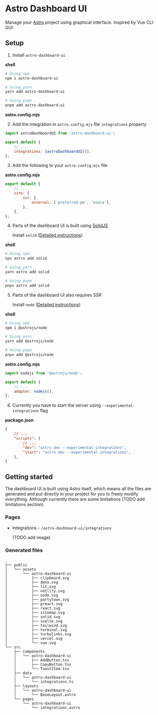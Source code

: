 # Astro Dashboard UI

Manage your [Astro](https://astro.build) project using graphical interface. Inspired by Vue CLI GUI.

## Setup

1. Install `astro-dashboard-ui`

**shell**

```sh
# Using npm
npm i astro-dashboard-ui

# Using yarn
yarn add astro-dashboard-ui

# Using pnpm
pnpm add astro-dashboard-ui
```

**astro.config.mjs**

2. Add the integration in `astro.config.mjs` file `integrations` property

```js
import astroDashboardUI from 'astro-dashboard-ui';

export default {
    // ...
    integrations: [astroDashboardUI()],
};
```

3. Add the following to your `astro.config.mjs` file

**astro.config.mjs**

```js
export default {
    // ...
    vite: {
        ssr: {
            external: ['preferred-pm', 'execa'],
        },
    },
};
```

4. Parts of the dashboard UI is built using [SolidJS](https://www.solidjs.com/)

    Install `solid` ([Detailed instructions](https://github.com/withastro/astro/tree/main/packages/integrations/solid))

**shell**

```sh
# Using npm
npx astro add solid

# Using yarn
yarn astro add solid

# Using pnpm
pnpx astro add solid
```

5. Parts of the dashboard UI also requires SSR

    Install `node` ([Detailed instructions](https://github.com/withastro/astro/tree/main/packages/integrations/node))

**shell**

```sh
# Using npm
npm i @astrojs/node

# Using yarn
yarn add @astrojs/node

# Using pnpm
pnpx add @astrojs/node
```

**astro.config.mjs**

```js
import nodejs from '@astrojs/node';

export default {
    // ...
    adapter: nodejs(),
};
```

6. Currently you have to start the server using `--experimental-integrations` flag

**package.json**

```json
{
    // ...
    "scripts": {
        // ...
        "dev": "astro dev --experimental-integrations",
        "start": "astro dev --experimental-integrations",
    },
}
```

## Getting started

The dashboard UI is built using Astro itself, which means all the files are generated and put directly in your project for you to freely modify everything. Although currently there are some limitations (TODO add limitations section).

### Pages

* Integrations - `/astro-dashboard-ui/integrations`

    (TODO add image)

### Generated files

```
.
├── public
│   └── assets
│       └── astro-dashboard-ui
│           ├── clipboard.svg
│           ├── deno.svg
│           ├── lit.svg
│           ├── netlify.svg
│           ├── node.svg
│           ├── partytown.svg
│           ├── preact.svg
│           ├── react.svg
│           ├── sitemap.svg
│           ├── solid.svg
│           ├── svelte.svg
│           ├── tailwind.svg
│           ├── terminal.svg
│           ├── turbolinks.svg
│           ├── vercel.svg
│           └── vue.svg
└── src
    ├── components
    │   └── astro-dashboard-ui
    │       ├── AddButton.tsx
    │       ├── CopyButton.tsx
    │       └── ToastItem.tsx
    ├── data
    │   └── astro-dashboard-ui
    │       └── integrations.ts
    ├── layouts
    │   └── astro-dashboard-ui
    │       └── BaseLayout.astro
    └── pages
        └── astro-dashboard-ui
            └── integrations.astro
```
